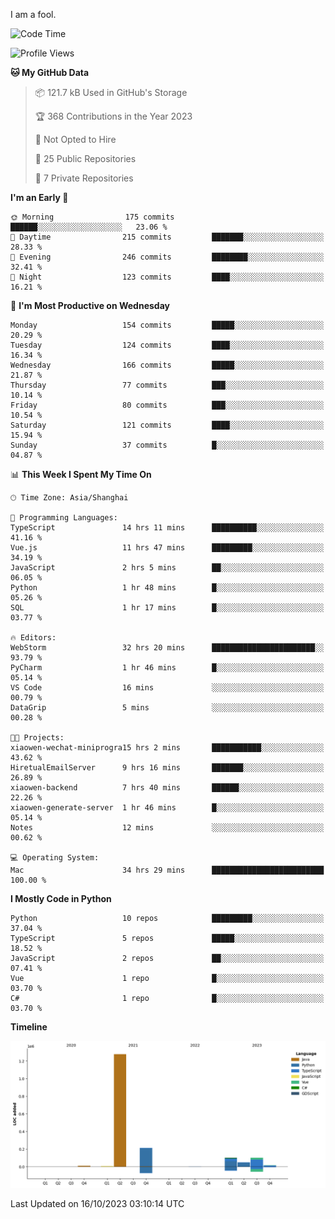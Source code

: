 I am a fool.

<!--START_SECTION:waka-->
![Code Time](http://img.shields.io/badge/Code%20Time-782%20hrs%2042%20mins-blue)

![Profile Views](http://img.shields.io/badge/Profile%20Views-0-blue)

**🐱 My GitHub Data** 

> 📦 121.7 kB Used in GitHub's Storage 
 > 
> 🏆 368 Contributions in the Year 2023
 > 
> 🚫 Not Opted to Hire
 > 
> 📜 25 Public Repositories 
 > 
> 🔑 7 Private Repositories 
 > 
**I'm an Early 🐤** 

```text
🌞 Morning                175 commits         ██████░░░░░░░░░░░░░░░░░░░   23.06 % 
🌆 Daytime                215 commits         ███████░░░░░░░░░░░░░░░░░░   28.33 % 
🌃 Evening                246 commits         ████████░░░░░░░░░░░░░░░░░   32.41 % 
🌙 Night                  123 commits         ████░░░░░░░░░░░░░░░░░░░░░   16.21 % 
```
📅 **I'm Most Productive on Wednesday** 

```text
Monday                   154 commits         █████░░░░░░░░░░░░░░░░░░░░   20.29 % 
Tuesday                  124 commits         ████░░░░░░░░░░░░░░░░░░░░░   16.34 % 
Wednesday                166 commits         █████░░░░░░░░░░░░░░░░░░░░   21.87 % 
Thursday                 77 commits          ███░░░░░░░░░░░░░░░░░░░░░░   10.14 % 
Friday                   80 commits          ███░░░░░░░░░░░░░░░░░░░░░░   10.54 % 
Saturday                 121 commits         ████░░░░░░░░░░░░░░░░░░░░░   15.94 % 
Sunday                   37 commits          █░░░░░░░░░░░░░░░░░░░░░░░░   04.87 % 
```


📊 **This Week I Spent My Time On** 

```text
🕑︎ Time Zone: Asia/Shanghai

💬 Programming Languages: 
TypeScript               14 hrs 11 mins      ██████████░░░░░░░░░░░░░░░   41.16 % 
Vue.js                   11 hrs 47 mins      █████████░░░░░░░░░░░░░░░░   34.19 % 
JavaScript               2 hrs 5 mins        ██░░░░░░░░░░░░░░░░░░░░░░░   06.05 % 
Python                   1 hr 48 mins        █░░░░░░░░░░░░░░░░░░░░░░░░   05.26 % 
SQL                      1 hr 17 mins        █░░░░░░░░░░░░░░░░░░░░░░░░   03.77 % 

🔥 Editors: 
WebStorm                 32 hrs 20 mins      ███████████████████████░░   93.79 % 
PyCharm                  1 hr 46 mins        █░░░░░░░░░░░░░░░░░░░░░░░░   05.14 % 
VS Code                  16 mins             ░░░░░░░░░░░░░░░░░░░░░░░░░   00.79 % 
DataGrip                 5 mins              ░░░░░░░░░░░░░░░░░░░░░░░░░   00.28 % 

🐱‍💻 Projects: 
xiaowen-wechat-miniprogra15 hrs 2 mins       ███████████░░░░░░░░░░░░░░   43.62 % 
HiretualEmailServer      9 hrs 16 mins       ███████░░░░░░░░░░░░░░░░░░   26.89 % 
xiaowen-backend          7 hrs 40 mins       ██████░░░░░░░░░░░░░░░░░░░   22.26 % 
xiaowen-generate-server  1 hr 46 mins        █░░░░░░░░░░░░░░░░░░░░░░░░   05.14 % 
Notes                    12 mins             ░░░░░░░░░░░░░░░░░░░░░░░░░   00.62 % 

💻 Operating System: 
Mac                      34 hrs 29 mins      █████████████████████████   100.00 % 
```

**I Mostly Code in Python** 

```text
Python                   10 repos            █████████░░░░░░░░░░░░░░░░   37.04 % 
TypeScript               5 repos             █████░░░░░░░░░░░░░░░░░░░░   18.52 % 
JavaScript               2 repos             ██░░░░░░░░░░░░░░░░░░░░░░░   07.41 % 
Vue                      1 repo              █░░░░░░░░░░░░░░░░░░░░░░░░   03.70 % 
C#                       1 repo              █░░░░░░░░░░░░░░░░░░░░░░░░   03.70 % 
```



**Timeline**

![Lines of Code chart](https://raw.githubusercontent.com/VeejaLiu/VeejaLiu/master/assets/bar_graph.png)


 Last Updated on 16/10/2023 03:10:14 UTC
<!--END_SECTION:waka-->
